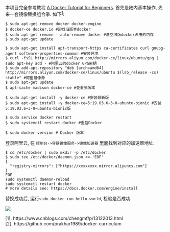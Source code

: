 本项目完全参考教程 [A Docker Tutorial for Beginners](https://docker-curriculum.com/#introduction). 首先是陆内基本操作, 先来一套镜像替换组合拳. 如下<sup>[1](#j1)</sup>:

```shell
$ sudo apt-get remove docker docker-engine 
$ docker-ce docker.io #卸载旧版本docker
$ sudo apt-get remove --auto-remove docker #清空旧版docker占用的内存
$ sudo apt-get update  

$ sudo apt-get install apt-transport-https ca-certificates curl gnupg-agent software-properties-common #安装环境
$ curl -fsSL http://mirrors.aliyun.com/docker-ce/linux/ubuntu/gpg | sudo apt-key add - #阿里云的docker GPG密钥
$ sudo add-apt-repository "deb [arch=amd64] http://mirrors.aliyun.com/docker-ce/linux/ubuntu $(lsb_release -cs) stable" #阿里镜像源
$ sudo apt-get update
$ apt-cache madison docker-ce #查看多版本

$ sudo apt-get install -y docker-ce #安装最新版
$ sudo apt-get install -y docker-ce=5:19.03.6~3-0~ubuntu-bionic #安装5:19.03.6~3-0~ubuntu-bionic版

$ sudo service docker restart
$ sudo systemctl restart docker #重启Docker

$ sudo docker version # Docker 版本
```

登录阿里云, 在 `控制台->容器镜像服务->镜像加速器` [里面](https://cr.console.aliyun.com/cn-hangzhou/instances/mirrors)找到对应的加速器地址.

```shell
$ cd /etc/docker | sudo mkdir -p /etc/docker
$ sudo tee /etc/docker/daemon.json <<-'EOF'
{
  "registry-mirrors": ["https://xxxxxxxx.mirror.aliyuncs.com"]
}
EOF
sudo systemctl daemon-reload
sudo systemctl restart docker
# more details see: https://docs.docker.com/engine/install
```
替换成功后, 运行`sudo docker run hello-world`, 检验是否成功.


![](https://z3.ax1x.com/2021/06/28/RNt0kn.png)

<div id="j1">[1]. https://www.cnblogs.com/chengmf/p/13122013.html</div>
<div id="j2">[2]. https://github.com/prakhar1989/docker-curriculum</div>

